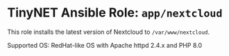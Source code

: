 # TinyNET Ansible Role: `app/nextcloud`

This role installs the latest version of Nextcloud to `/var/www/nextcloud`.

Supported OS: RedHat-like OS with Apache httpd 2.4.x and PHP 8.0
